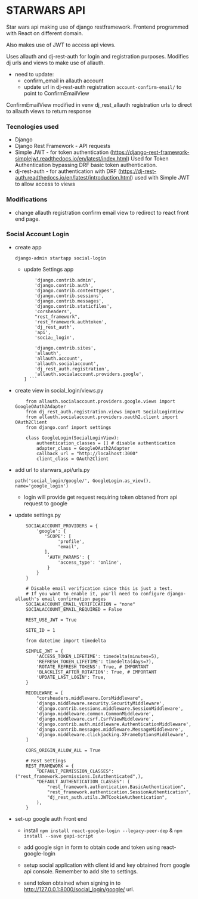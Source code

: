 # STARWARS API 

Star wars api making use of django restframework. Frontend programmed with React on different domain.

Also makes use of JWT to access api views.

Uses allauth and dj-rest-auth for login and registration purposes. Modifies dj urls and views to make use of allauth.

- need to update:
    - confirm_email in allauth account
    - update url in dj-rest-auth registration ```account-confirm-email/``` to point to ConfirmEmailView

ConfirmEmailView modified in venv dj_rest_allauth registration urls to direct to allauth views to return response

### Tecnologies used

* Django
* Django Rest Framework - API requests
* Simple JWT - for token authentication (https://django-rest-framework-simplejwt.readthedocs.io/en/latest/index.html)
    Used for Token Authentication bypassing DRF basic token authentication.
* dj-rest-auth - for authentication with DRF (https://dj-rest-auth.readthedocs.io/en/latest/introduction.html)
    used with Simple JWT to allow access to views


### Modifications

* change allauth registration confirm email view to redirect to react front end page.


### Social Account Login

* create app

    ```django-admin startapp social-login ```

    - update Settings app

        ``` INSTALLED_APPS = [
            'django.contrib.admin',
            'django.contrib.auth',
            'django.contrib.contenttypes',
            'django.contrib.sessions',
            'django.contrib.messages',
            'django.contrib.staticfiles',
            'corsheaders',
            "rest_framework",
            'rest_framework.authtoken',
            'dj_rest_auth',
            'api',
            'socia;_login',

            'django.contrib.sites',
            'allauth',
            'allauth.account',
            'allauth.socialaccount',
            'dj_rest_auth.registration',
            'allauth.socialaccount.providers.google',
        ] ```
    
* create view in social_login/views.py
    
    ```
        from allauth.socialaccount.providers.google.views import GoogleOAuth2Adapter
        from dj_rest_auth.registration.views import SocialLoginView
        from allauth.socialaccount.providers.oauth2.client import OAuth2Client
        from django.conf import settings

        class GoogleLogin(SocialLoginView):
            authentication_classes = [] # disable authentication
            adapter_class = GoogleOAuth2Adapter
            callback_url = "http://localhost:3000"
            client_class = OAuth2Client
    ```

* add url to starwars_api/urls.py

    ``` path('social_login/google/', GoogleLogin.as_view(), name='google_login') ```

    - login will provide get request requiring token obtaned from api request to google

* update settings.py 

    ```
        SOCIALACCOUNT_PROVIDERS = {
            'google': {
               'SCOPE': [
                    'profile',
                    'email',
               ],
                'AUTH_PARAMS': {
                    'access_type': 'online',
                }
            }
        }
        
        # Disable email verification since this is just a test.
        # If you want to enable it, you'll need to configure django-allauth's email confirmation pages
        SOCIALACCOUNT_EMAIL_VERIFICATION = "none"
        SOCIALACCOUNT_EMAIL_REQUIRED = False
        
        REST_USE_JWT = True
        
        SITE_ID = 1
        
        from datetime import timedelta
        
        SIMPLE_JWT = {
            'ACCESS_TOKEN_LIFETIME': timedelta(minutes=5),
            'REFRESH_TOKEN_LIFETIME': timedelta(days=7),
            'ROTATE_REFRESH_TOKENS': True, # IMPORTANT
            'BLACKLIST_AFTER_ROTATION': True, # IMPORTANT
            'UPDATE_LAST_LOGIN': True,
        }
        
        MIDDLEWARE = [
            "corsheaders.middleware.CorsMiddleware",
            'django.middleware.security.SecurityMiddleware',
            'django.contrib.sessions.middleware.SessionMiddleware',
            'django.middleware.common.CommonMiddleware',
            'django.middleware.csrf.CsrfViewMiddleware',
            'django.contrib.auth.middleware.AuthenticationMiddleware',
            'django.contrib.messages.middleware.MessageMiddleware',
            'django.middleware.clickjacking.XFrameOptionsMiddleware',
        ]
        
        CORS_ORIGIN_ALLOW_ALL = True
        
        # Rest Settings
        REST_FRAMEWORK = {
            "DEFAULT_PERMISSION_CLASSES": ("rest_framework.permissions.IsAuthenticated",),
            "DEFAULT_AUTHENTICATION_CLASSES": (
                "rest_framework.authentication.BasicAuthentication",
                "rest_framework.authentication.SessionAuthentication",
                "dj_rest_auth.utils.JWTCookieAuthentication",
            ),
        }
    ```

* set-up google auth Front end
    
    - install ``` npm install react-google-login --legacy-peer-dep ``` & ``` npm install --save gapi-script ```

    - add google sign in form to obtain code and token using react-google-login

    - setup social application with client id and key obtained from google api console. Remember to add site to settings.

    - send token obtained when signing in to http://127.0.0.1:8000/social_login/google/ url. 





